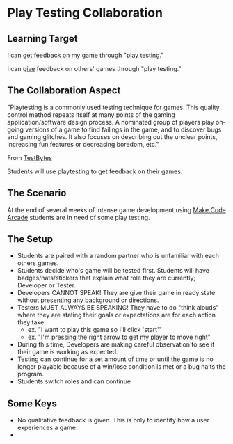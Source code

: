 # Play Testing Collaboration 

## Learning Target
I can <u>get</u> feedback on my game through "play testing."

I can <u>give</u> feedback on others' games through "play testing."

## The Collaboration Aspect
"Playtesting is a commonly used testing technique for games. This quality control method repeats itself at many points of the gaming application/software design process. A nominated group of players play on-going versions of a game to find failings in the game, and to discover bugs and gaming glitches. It also focuses on describing out the unclear points, increasing fun features or decreasing boredom, etc."

From [TestBytes](https://www.testbytes.net/blog/what-is-play-testing/)

Students will use playtesting to get feedback on their games.

## The Scenario
At the end of several weeks of intense game development using [Make Code Arcade]() students are in need of some play testing.

## The Setup
* Students are paired with a random partner who is unfamiliar with each others games.
* Students decide who's game will be tested first. Students will have badges/hats/stickers that explain what role they are currently; Developer or Tester.
* Developers CANNOT SPEAK! They are give their game in ready state without presenting any background or directions.
* Testers MUST ALWAYS BE SPEAKING! They have to do "think alouds" where they are stating their goals or expectations are for each action they take.
  * ex. "I want to play this game so I'll click 'start'" 
  * ex. "I'm pressing the right arrow to get my player to move right"
* During this time, Developers are making careful observation to see if their game is working as expected.
* Testing can continue for a set amount of time or until the game is no longer playable because of a win/lose condition is met or a bug halts the program.
* Students switch roles and can continue

## Some Keys
* No qualitative feedback is given. This is only to identify how a user experiences a game. 
* 
